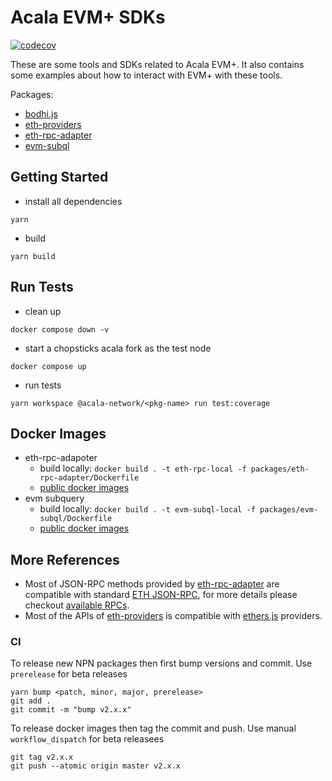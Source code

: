 # Acala EVM+ SDKs
[![codecov](https://codecov.io/github/AcalaNetwork/bodhi.js/graph/badge.svg?token=knumpsfImD)](https://codecov.io/github/AcalaNetwork/bodhi.js)

These are some tools and SDKs related to Acala EVM+. It also contains some examples about how to interact with EVM+ with these tools.


Packages:
- [bodhi.js](./packages/bodhi)
- [eth-providers](./packages/eth-providers)
- [eth-rpc-adapter](./packages/eth-rpc-adapter)
- [evm-subql](./packages/evm-subql)

## Getting Started
- install all dependencies
```
yarn
```

- build
```
yarn build
```

## Run Tests
- clean up
```
docker compose down -v
```

- start a chopsticks acala fork as the test node
```
docker compose up
```

- run tests
```
yarn workspace @acala-network/<pkg-name> run test:coverage
```

## Docker Images
- eth-rpc-adapoter
  - build locally: `docker build . -t eth-rpc-local -f packages/eth-rpc-adapter/Dockerfile`
  - [public docker images](https://hub.docker.com/r/acala/eth-rpc-adapter/tags)
- evm subquery
  - build locally: `docker build . -t evm-subql-local -f packages/evm-subql/Dockerfile`
  - [public docker images](https://hub.docker.com/r/acala/evm-subql/tags)

## More References
- Most of JSON-RPC methods provided by [eth-rpc-adapter](./packages/eth-rpc-adapter/) are compatible with standard [ETH JSON-RPC](https://ethereum.org/en/developers/docs/apis/json-rpc/), for more details please checkout [available RPCs](./packages/eth-rpc-adapter/README.md#available-rpcs).
- Most of the APIs of [eth-providers](./packages/eth-providers/) is compatible with [ethers.js](https://docs.ethers.io/v5/single-page/) providers.

### CI
To release new NPN packages then first bump versions and commit.
Use `prerelease` for beta releases
```
yarn bump <patch, minor, major, prerelease>
git add .
git commit -m "bump v2.x.x"
```

To release docker images then tag the commit and push.
Use manual `workflow_dispatch` for beta releasees
```
git tag v2.x.x
git push --atomic origin master v2.x.x
```
